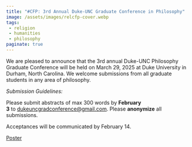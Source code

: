 ```yaml
---
title: "#CFP: 3rd Annual Duke-UNC Graduate Conference in Philosophy"
image: /assets/images/relcfp-cover.webp
tags:
 - religion
 - humanities
 - philosophy
paginate: true 
---
```

We are pleased to announce that the 3rd annual Duke-UNC Philosophy Graduate Conference will be held on March 29, 2025 at Duke University in Durham, North Carolina. We welcome submissions from all graduate students in any area of philosophy.

*Submission Guidelines:*

Please submit abstracts of max 300 words by **February 3** to dukeuncgradconference@gmail.com. Please **anonymize** all submissions.

Acceptances will be communicated by February 14.

[Poster](/assets/pdfs/2025-Duke-UNC-CFP-Poster.pdf)
